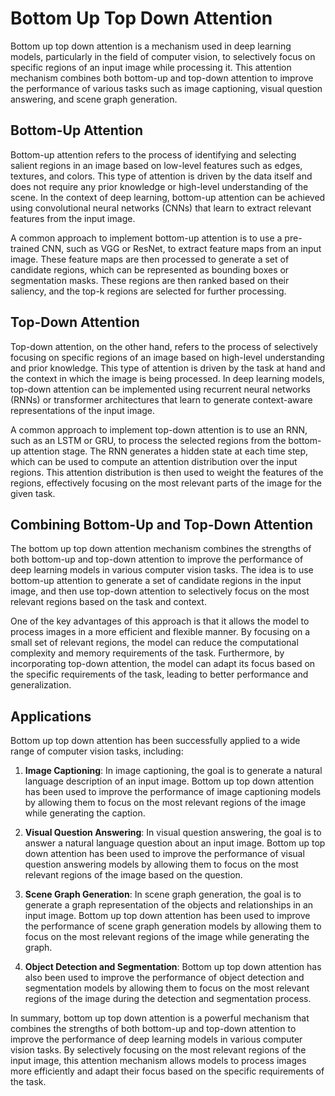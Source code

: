 # Bottom Up Top Down Attention

Bottom up top down attention is a mechanism used in deep learning models, particularly in the field of computer vision, to selectively focus on specific regions of an input image while processing it. This attention mechanism combines both bottom-up and top-down attention to improve the performance of various tasks such as image captioning, visual question answering, and scene graph generation.

## Bottom-Up Attention

Bottom-up attention refers to the process of identifying and selecting salient regions in an image based on low-level features such as edges, textures, and colors. This type of attention is driven by the data itself and does not require any prior knowledge or high-level understanding of the scene. In the context of deep learning, bottom-up attention can be achieved using convolutional neural networks (CNNs) that learn to extract relevant features from the input image.

A common approach to implement bottom-up attention is to use a pre-trained CNN, such as VGG or ResNet, to extract feature maps from an input image. These feature maps are then processed to generate a set of candidate regions, which can be represented as bounding boxes or segmentation masks. These regions are then ranked based on their saliency, and the top-k regions are selected for further processing.

## Top-Down Attention

Top-down attention, on the other hand, refers to the process of selectively focusing on specific regions of an image based on high-level understanding and prior knowledge. This type of attention is driven by the task at hand and the context in which the image is being processed. In deep learning models, top-down attention can be implemented using recurrent neural networks (RNNs) or transformer architectures that learn to generate context-aware representations of the input image.

A common approach to implement top-down attention is to use an RNN, such as an LSTM or GRU, to process the selected regions from the bottom-up attention stage. The RNN generates a hidden state at each time step, which can be used to compute an attention distribution over the input regions. This attention distribution is then used to weight the features of the regions, effectively focusing on the most relevant parts of the image for the given task.

## Combining Bottom-Up and Top-Down Attention

The bottom up top down attention mechanism combines the strengths of both bottom-up and top-down attention to improve the performance of deep learning models in various computer vision tasks. The idea is to use bottom-up attention to generate a set of candidate regions in the input image, and then use top-down attention to selectively focus on the most relevant regions based on the task and context.

One of the key advantages of this approach is that it allows the model to process images in a more efficient and flexible manner. By focusing on a small set of relevant regions, the model can reduce the computational complexity and memory requirements of the task. Furthermore, by incorporating top-down attention, the model can adapt its focus based on the specific requirements of the task, leading to better performance and generalization.

## Applications

Bottom up top down attention has been successfully applied to a wide range of computer vision tasks, including:

1. **Image Captioning**: In image captioning, the goal is to generate a natural language description of an input image. Bottom up top down attention has been used to improve the performance of image captioning models by allowing them to focus on the most relevant regions of the image while generating the caption.

2. **Visual Question Answering**: In visual question answering, the goal is to answer a natural language question about an input image. Bottom up top down attention has been used to improve the performance of visual question answering models by allowing them to focus on the most relevant regions of the image based on the question.

3. **Scene Graph Generation**: In scene graph generation, the goal is to generate a graph representation of the objects and relationships in an input image. Bottom up top down attention has been used to improve the performance of scene graph generation models by allowing them to focus on the most relevant regions of the image while generating the graph.

4. **Object Detection and Segmentation**: Bottom up top down attention has also been used to improve the performance of object detection and segmentation models by allowing them to focus on the most relevant regions of the image during the detection and segmentation process.

In summary, bottom up top down attention is a powerful mechanism that combines the strengths of both bottom-up and top-down attention to improve the performance of deep learning models in various computer vision tasks. By selectively focusing on the most relevant regions of the input image, this attention mechanism allows models to process images more efficiently and adapt their focus based on the specific requirements of the task.
